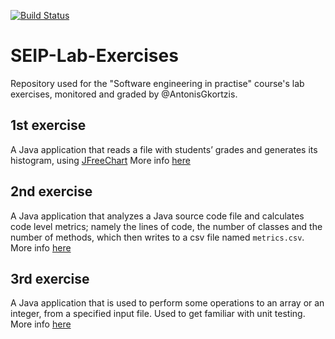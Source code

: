 [![Build Status](https://travis-ci.com/nantoniou/SEIP-Lab-Exercises.svg?token=ddwC3QTELdcJYBDbswYH&branch=master)](https://travis-ci.com/nantoniou/SEIP-Lab-Exercises)

# SEIP-Lab-Exercises
Repository used for the "Software engineering in practise" course's lab exercises, monitored and graded by @AntonisGkortzis.

## 1st exercise

A Java application that reads a file with students’ grades and generates its histogram, using [JFreeChart](https://mvnrepository.com/artifact/org.jfree/jfreechart)
More info [here](./gradeshistogram/README.md)

## 2nd exercise

A Java application that analyzes a Java source code file and calculates code level metrics; namely the lines of code, the number of classes and the number of methods, which then writes to a csv file named `metrics.csv`.
More info [here](./MetricsCalculator/README.md)

## 3rd exercise

A Java application that is used to perform some operations to an array or an integer, from a specified input file. Used to get familiar with unit testing.
More info [here](./unittesting/README.md)
